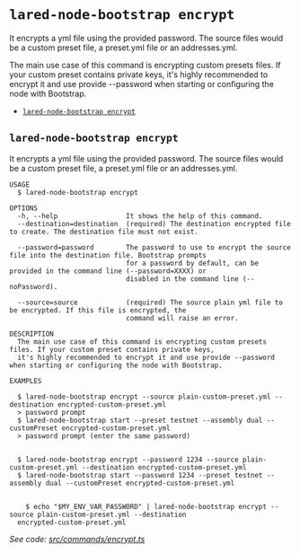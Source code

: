 `lared-node-bootstrap encrypt`
==========================

It encrypts a yml file using the provided password. The source files would be a custom preset file, a preset.yml file or an addresses.yml.

The main use case of this command is encrypting custom presets files. If your custom preset contains private keys, it's highly recommended to encrypt it and use provide --password when starting or configuring the node with Bootstrap.

* [`lared-node-bootstrap encrypt`](#lared-node-bootstrap-encrypt)

## `lared-node-bootstrap encrypt`

It encrypts a yml file using the provided password. The source files would be a custom preset file, a preset.yml file or an addresses.yml.

```
USAGE
  $ lared-node-bootstrap encrypt

OPTIONS
  -h, --help                 It shows the help of this command.
  --destination=destination  (required) The destination encrypted file to create. The destination file must not exist.

  --password=password        The password to use to encrypt the source file into the destination file. Bootstrap prompts
                             for a password by default, can be provided in the command line (--password=XXXX) or
                             disabled in the command line (--noPassword).

  --source=source            (required) The source plain yml file to be encrypted. If this file is encrypted, the
                             command will raise an error.

DESCRIPTION
  The main use case of this command is encrypting custom presets files. If your custom preset contains private keys, 
  it's highly recommended to encrypt it and use provide --password when starting or configuring the node with Bootstrap.

EXAMPLES

  $ lared-node-bootstrap encrypt --source plain-custom-preset.yml --destination encrypted-custom-preset.yml
  > password prompt
  $ lared-node-bootstrap start --preset testnet --assembly dual --customPreset encrypted-custom-preset.yml
  > password prompt (enter the same password)
        

  $ lared-node-bootstrap encrypt --password 1234 --source plain-custom-preset.yml --destination encrypted-custom-preset.yml
  $ lared-node-bootstrap start --password 1234 --preset testnet --assembly dual --customPreset encrypted-custom-preset.yml


    $ echo "$MY_ENV_VAR_PASSWORD" | lared-node-bootstrap encrypt --source plain-custom-preset.yml --destination 
  encrypted-custom-preset.yml
```

_See code: [src/commands/encrypt.ts](https://github.com/lared-association/lared-node-bootstrap/blob/master/src/commands/encrypt.ts)_
